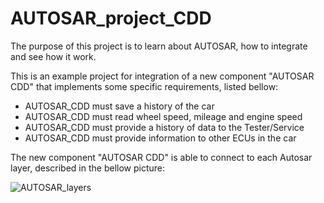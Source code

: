 # AUTOSAR_project_CDD

The purpose of this project is to learn about AUTOSAR, how to integrate and see how it work.

This is an example project for integration of a new component "AUTOSAR CDD" that implements some specific requirements, listed bellow:

- AUTOSAR_CDD must save a history of the car
- AUTOSAR_CDD must read wheel speed, mileage and engine speed
- AUTOSAR_CDD must provide a history of data to the Tester/Service
- AUTOSAR_CDD must provide information to other ECUs in the car

The new component "AUTOSAR CDD" is able to connect to each Autosar layer, described in the bellow picture: 

![AUTOSAR_layers](https://user-images.githubusercontent.com/32928448/184497802-5f816f29-3450-4185-bb88-112cff7a195a.png)
